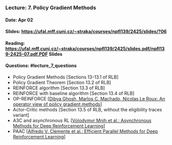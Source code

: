 ### Lecture: 7. Policy Gradient Methods
#### Date: Apr 02
#### Slides: https://ufal.mff.cuni.cz/~straka/courses/npfl139/2425/slides/?06
#### Reading: https://ufal.mff.cuni.cz/~straka/courses/npfl139/2425/slides.pdf/npfl139-2425-07.pdf,PDF Slides
#### Questions: #lecture_7_questions

- Policy Gradient Methods [Sections 13-13.1 of RLB]
- Policy Gradient Theorem [Section 13.2 of RLB]
- REINFORCE algorithm [Section 13.3 of RLB]
- REINFORCE with baseline algorithm [Section 13.4 of RLB]
- OP-REINFORCE [[Dibya Ghosh, Marlos C. Machado, Nicolas Le Roux: An operator view of policy gradient methods](https://arxiv.org/abs/2006.11266)]
- Actor-Critic methods [Section 13.5 of RLB, without the eligibility traces variant]
- A3C and asynchronous RL [[Volodymyr Mnih et al.: Asynchronous Methods for Deep Reinforcement Learning](https://arxiv.org/abs/1602.01783)]
- PAAC [[Alfredo V. Clemente et al.: Efficient Parallel Methods for Deep Reinforcement Learning](https://arxiv.org/abs/1705.04862)]
